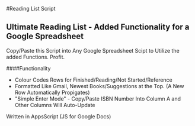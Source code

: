 #Reading List Script

## Ultimate Reading List - Added Functionality for a Google Spreadsheet

Copy/Paste this Script into Any Google Spreadsheet Scipt to Utilize the added Functions. Profit.

####Functionality
- Colour Codes Rows for Finished/Reading/Not Started/Reference
- Formatted Like Gmail, Newest Books/Suggestions at the Top. (A New Row Automatically Propigates)
- "Simple Enter Mode" - Copy/Paste ISBN Number Into Column A and Other Columns Will Auto-Update

Written in AppsScript (JS for Google Docs)

